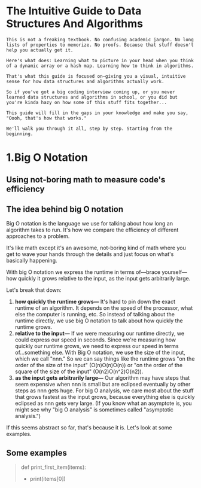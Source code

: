 # The Intuitive Guide to Data Structures And Algorithms
```
This is not a freaking textbook. No confusing academic jargon. No long lists of properties to memorize. No proofs. Because that stuff doesn't help you actually get it.

Here's what does: Learning what to picture in your head when you think of a dynamic array or a hash map. Learning how to think in algorithms.

That's what this guide is focused on—giving you a visual, intuitive sense for how data structures and algorithms actually work.

So if you've got a big coding interview coming up, or you never learned data structures and algorithms in school, or you did but you're kinda hazy on how some of this stuff fits together...

This guide will fill in the gaps in your knowledge and make you say, "Oooh, that's how that works."

We'll walk you through it all, step by step. Starting from the beginning.

```

# 1.Big O Notation
## Using not-boring math to measure code's efficiency

## The idea behind big O notation

Big O notation is the language we use for talking about how long an algorithm takes to run. It's how we compare the efficiency of different approaches to a problem.

It's like math except it's an awesome, not-boring kind of math where you get to wave your hands through the details and just focus on what's basically happening.

With big O notation we express the runtime in terms of—brace yourself—how quickly it grows relative to the input, as the input gets arbitrarily large.

Let's break that down:

   1. **how quickly the runtime grows—** It's hard to pin down the exact runtime of an algorithm. It depends on the speed of the processor, what else the computer is running, etc. So instead of talking about the runtime directly, we use big O notation to talk about how quickly the runtime grows.
   2. **relative to the input—** If we were measuring our runtime directly, we could express our speed in seconds. Since we're measuring how quickly our runtime grows, we need to express our speed in terms of...something else. With Big O notation, we use the size of the input, which we call "nnn." So we can say things like the runtime grows "on the order of the size of the input" (O(n)O(n)O(n)) or "on the order of the square of the size of the input" (O(n2)O(n^2)O(n2)).
   3. **as the input gets arbitrarily large—** Our algorithm may have steps that seem expensive when nnn is small but are eclipsed eventually by other steps as nnn gets huge. For big O analysis, we care most about the stuff that grows fastest as the input grows, because everything else is quickly eclipsed as nnn gets very large. (If you know what an asymptote is, you might see why "big O analysis" is sometimes called "asymptotic analysis.")

If this seems abstract so far, that's because it is. Let's look at some examples.


## Some examples

>def print_first_item(items):
>  - print(items[0])


